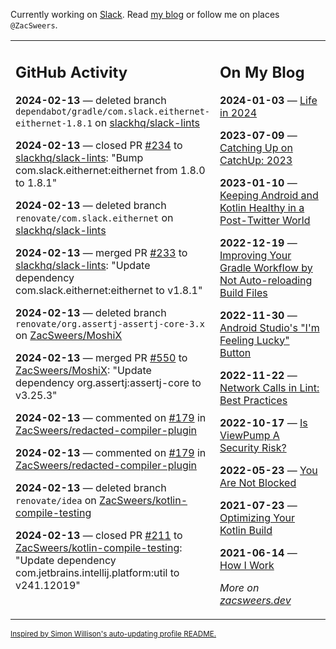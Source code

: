 Currently working on [Slack](https://slack.com/). Read [my blog](https://zacsweers.dev/) or follow me on places `@ZacSweers`.

<table><tr><td valign="top" width="60%">

## GitHub Activity
<!-- githubActivity starts -->
**2024-02-13** — deleted branch `dependabot/gradle/com.slack.eithernet-eithernet-1.8.1` on [slackhq/slack-lints](https://github.com/slackhq/slack-lints)

**2024-02-13** — closed PR [#234](https://github.com/slackhq/slack-lints/pull/234) to [slackhq/slack-lints](https://github.com/slackhq/slack-lints): "Bump com.slack.eithernet:eithernet from 1.8.0 to 1.8.1"

**2024-02-13** — deleted branch `renovate/com.slack.eithernet` on [slackhq/slack-lints](https://github.com/slackhq/slack-lints)

**2024-02-13** — merged PR [#233](https://github.com/slackhq/slack-lints/pull/233) to [slackhq/slack-lints](https://github.com/slackhq/slack-lints): "Update dependency com.slack.eithernet:eithernet to v1.8.1"

**2024-02-13** — deleted branch `renovate/org.assertj-assertj-core-3.x` on [ZacSweers/MoshiX](https://github.com/ZacSweers/MoshiX)

**2024-02-13** — merged PR [#550](https://github.com/ZacSweers/MoshiX/pull/550) to [ZacSweers/MoshiX](https://github.com/ZacSweers/MoshiX): "Update dependency org.assertj:assertj-core to v3.25.3"

**2024-02-13** — commented on [#179](https://github.com/ZacSweers/redacted-compiler-plugin/pull/179#issuecomment-1943011656) in [ZacSweers/redacted-compiler-plugin](https://github.com/ZacSweers/redacted-compiler-plugin)

**2024-02-13** — commented on [#179](https://github.com/ZacSweers/redacted-compiler-plugin/pull/179#issuecomment-1943008668) in [ZacSweers/redacted-compiler-plugin](https://github.com/ZacSweers/redacted-compiler-plugin)

**2024-02-13** — deleted branch `renovate/idea` on [ZacSweers/kotlin-compile-testing](https://github.com/ZacSweers/kotlin-compile-testing)

**2024-02-13** — closed PR [#211](https://github.com/ZacSweers/kotlin-compile-testing/pull/211) to [ZacSweers/kotlin-compile-testing](https://github.com/ZacSweers/kotlin-compile-testing): "Update dependency com.jetbrains.intellij.platform:util to v241.12019"
<!-- githubActivity ends -->
</td><td valign="top" width="40%">

## On My Blog
<!-- blog starts -->
**2024-01-03** — [Life in 2024](https://www.zacsweers.dev/life-in-2024/)

**2023-07-09** — [Catching Up on CatchUp: 2023](https://www.zacsweers.dev/catching-up-on-catchup-2023/)

**2023-01-10** — [Keeping Android and Kotlin Healthy in a Post-Twitter World](https://www.zacsweers.dev/keeping-android-healthy/)

**2022-12-19** — [Improving Your Gradle Workflow by Not Auto-reloading Build Files](https://www.zacsweers.dev/improving-your-workflow-by-not-auto-reloading-build-files/)

**2022-11-30** — [Android Studio's "I'm Feeling Lucky" Button](https://www.zacsweers.dev/android-studios-im-feeling-lucky-button/)

**2022-11-22** — [Network Calls in Lint: Best Practices](https://www.zacsweers.dev/network-calls-in-lint-best-practices/)

**2022-10-17** — [Is ViewPump A Security Risk?](https://www.zacsweers.dev/is-viewpump-a-security-risk/)

**2022-05-23** — [You Are Not Blocked](https://www.zacsweers.dev/you-are-not-blocked/)

**2021-07-23** — [Optimizing Your Kotlin Build](https://www.zacsweers.dev/optimizing-your-kotlin-build/)

**2021-06-14** — [How I Work](https://www.zacsweers.dev/how-i-work/)
<!-- blog ends -->
_More on [zacsweers.dev](https://zacsweers.dev/)_
</td></tr></table>

<sub><a href="https://simonwillison.net/2020/Jul/10/self-updating-profile-readme/">Inspired by Simon Willison's auto-updating profile README.</a></sub>